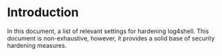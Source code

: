 # Introduction
In this document, a list of relevant settings for hardening log4shell.
This document is non-exhaustive, however, it provides a solid base of security hardening 
measures.
